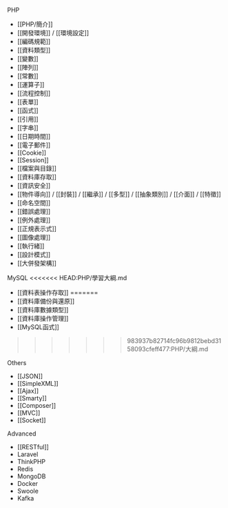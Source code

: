 PHP

- [[PHP/簡介]]
- [[開發環境]] / [[環境設定]]
- [[編碼規範]]
- [[資料類型]]
- [[變數]]
- [[陣列]]
- [[常數]]
- [[運算子]]
- [[流程控制]]
- [[表單]]
- [[函式]]
- [[引用]]
- [[字串]]
- [[日期時間]]
- [[電子郵件]]
- [[Cookie]]
- [[Session]]
- [[檔案與目錄]]
- [[資料庫存取]]
- [[資訊安全]]
- [[物件導向]] / [[封裝]] / [[繼承]] / [[多型]] / [[抽象類別]] / [[介面]] / [[特徵]]
- [[命名空間]]
- [[錯誤處理]]
- [[例外處理]]
- [[正規表示式]]
- [[圖像處理]]
- [[執行緒]]
- [[設計模式]]
- [[大併發架構]]

MySQL
<<<<<<< HEAD:PHP/學習大綱.md
* [[資料表操作存取]]
=======
* [[資料庫備份與還原]]
* [[資料庫數據類型]]
* [[資料庫操作管理]]
* [[MySQL函式]]
>>>>>>> 983937b82714fc96b9812bebd3158093cfeff477:PHP/大綱.md

Others
* [[JSON]]
* [[SimpleXML]]
* [[Ajax]]
* [[Smarty]]
* [[Composer]]
* [[MVC]]
* [[Socket]]

Advanced
* [[RESTful]]
* Laravel
* ThinkPHP
* Redis
* MongoDB
* Docker
* Swoole
* Kafka
